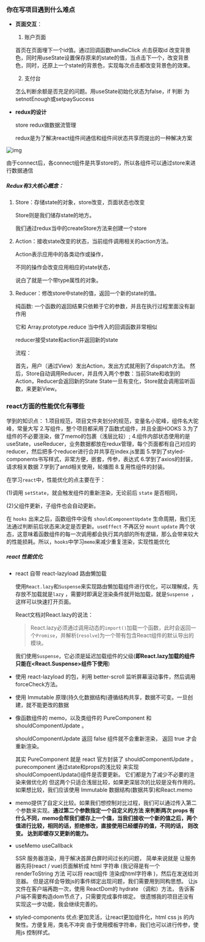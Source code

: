 ###  你在写项目遇到什么难点

- **页面交互**：	
  
  1. 账户页面
  
  首页在页面埋下一个id值。通过回调函数handleClick  点击获取id 改变背景色，同时用useState设置保存原来的state的值，当点击下一个，改变背景色，同时，还原上一个state的背景色，实现每次点击都改变背景色的效果。
  
  2. 支付台
  
  怎么判断余额是否充足的问题。用useState初始化状态为false，if 判断 为setnotEnough或setpaySuccess

- **redux的设计** 

  store  redux做数据流管理

  redux是为了解决react组件间通信和组件间状态共享而提出的一种解决方案

![img](https://pics0.baidu.com/feed/bd3eb13533fa828b575e7ddca365cd30970a5a0b.jpeg?token=78242bf3a90828d6c53cda4e82111a28&s=0881C7167DCDC90D1E50A9CB020030F1)

由于connect后，各connect组件是共享store的，所以各组件可以通过store来进行数据通信

##### Redux有3大核心概念：

1. Store：存储state的对象，store改变，页面状态也改变

   Store则是我们储存state的地方。

   我们通过redux当中的createStore方法来创建一个store

2. Action：接收state改变的状态，当前组件调用相关的action方法。

   Action表示应用中的各类动作或操作，

   不同的操作会改变应用相应的state状态，

   说白了就是一个带type属性的对象。

3. Reducer：修改store中state的值，返回一个新的state的值。

   纯函数: 一个函数的返回结果只依赖于它的参数，并且在执行过程里面没有副作用

   它和 Array.prototype.reduce 当中传入的回调函数非常相似

   reducer接受state和action并返回新的state

   流程：
   
   首先，用户（通过View）发出Action，发出方式就用到了dispatch方法。
   然后，Store自动调用Reducer，并且传入两个参数：当前State和收到的Action，Reducer会返回新的State
   State一旦有变化，Store就会调用监听函数，来更新View。

###    react方面的性能优化有哪些

学到的知识点：
		1.项目规范，项目文件夹划分的规范，变量名小驼峰，组件名大驼峰，常量大写
		2.写组件，整个项目都采用了函数式组件，并且全面HOOKS
		3.为了组件的不必要渲染，做了memo的包裹（浅层比较）;
		4.组件内部状态使用的是useState，useReducer，业务数据都放在redux管理，每个页面都有自己对应的reducer，然后把多个reducer进行合并共享在index.js里面
		5.学到了styled-components书写样式，非常方便，嵌套，传参，表达式
		6.学到了axios的封装，请求相关数据
		7.学到了antd相关使用，轮播图
		8.复用性组件的封装。

在学习`react`中，性能优化的点主要在于：

(1)调用 `setState`，就会触发组件的重新渲染，无论前后 `state` 是否相同，

(2)父组件更新，子组件也会自动更新。

在 `hooks` 出来之后，函数组件中没有 `shouldComponentUpdate` 生命周期，我们无法通过判断前后状态来决定是否更新。`useEffect` 不再区分 `mount` `update` 两个状态，这意味着函数组件的每一次调用都会执行其内部的所有逻辑，那么会带来较大的性能损耗。所以，`hooks`中学习`memo`来减少重复渲染，实现性能优化

##### react 性能优化

- react 自带  react-lazyload 路由懒加载

  使用`React.lazy`和`Suspense`来实现路由懒加载组件进行优化，可以理解成，先存放不加载就是`lazy` ，需要时即满足渲染条件就开始加载，就是`Suspense `，这样可以快速打开页面。

  React文档对React.lazy的说法：

  > React.lazy必须通过调用动态的`import()`加载一个函数，此时会返回一个`Promise`，并解析(`resolve`)为一个带有包含React组件的默认导出的模块。

  我们使用`Suspense`，它必须是延迟加载组件的父级(**即React.lazy加载的组件只能在<React.Suspense>组件下使用**)

- 使用 react-lazyload 的包，利用 better-scroll 监听屏幕滚动事件，然后调用 forceCheck方法。

- 使用 Immutable 原理(持久化数据结构)遵循结构共享，数据不可变。一旦创建，就不能更改的数据

- 像函数组件的 memo，以及类组件的 PureComponent 和 shouldComponentUpdate 。

  shouldComponentUpdate 返回 false 组件就不会重新渲染， 返回 true 才会重新渲染。

  其实 PureComponent 就是 react 官方封装了 shouldComponentUpdate 。purecomponent 通过state和props的浅比较 来实现shouldCompoentUpdata()组件是否要更新。
  它们都是为了减少不必要的渲染来做优化的 但这两个只适合浅层比较，如果更深层次的比较是没有作用的。如果想比较，我们应该使用 Immutable 数据结构(数据共享)和React.memo

- memo提供了自定义比较。如果我们想控制对比过程，我们可以通过传入第二个参数来实现。**通过第二个参数指定一个自定义的方法 来判断两次 props 有什么不同，memo会帮我们缓存上一个值，当我们接收一个新的值之后，两个值进行比较，相同的话，拒绝修改，直接使用已经缓存的值，不同的话， 则改变。 达到即缓存又更新的能力。**

  

- useMemo useCallback

  SSR 服务器渲染，用于解决首屏白屏时间过长的问题，
  简单来说就是 让服务器先将(react / vue)页面解析成 html 字符串
  (我记得是有一个 renderToString 方法 可以将 react组件 渲染成html字符串 )，然后在发送给浏览器。
  但是这样会导致js的事件绑定出现问题，我们需要用到同构思想。
  让js 文件在客户端再跑一次，使用 ReactDom的 hydrate （调和）方法，
  告诉客户端不需要构造dom节点了，只需要完成事件绑定。
  很遗憾我的项目还没有实现这一步功能，我会继续完善的。

- styled-components
  优点:更加灵活，让react更加组件化，html css js 的内聚性。方便复用，类名不冲突
  由于使用模板字符串，我们也可以进行传参，使用js 控制样式。